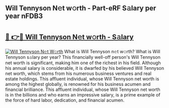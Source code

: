 ## Will Tennyson N𝚎t w𝚘rth - Part-eRF S𝚊lary per year nFDB3

# <h2><a href="http://gc4r2fl.nevu.top/?p=Will+Tennyson">🔗 👉🔴 Will Tennyson N𝚎t w𝚘rth - S𝚊lary</a></h2>

[![Will Tennyson N𝚎t W𝚘rth](https://i.imgur.com/Oavwk0R.jpeg)](http://gc4r2fl.nevu.top/?p=Will+Tennyson)
What is Will Tennyson n𝚎t w𝚘rth? What is Will Tennyson s𝚊lary per year?
This financially well-off person's Will Tennyson net worth is significant, making him one of the richest in his field. Although his annual salary is considerable, it is dwarfed by his believed Will Tennyson net worth, which stems from his numerous business ventures and real estate holdings. This affluent individual, whose Will Tennyson net worth is among the highest globally, is renowned for his business acumen and financial brilliance. This affluent individual, whose Will Tennyson net worth is in the billions and who earns an impressive salary, is a prime example of the force of hard labor, dedication, and financial acumen.
